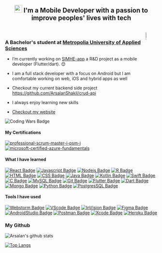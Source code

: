 <div align='center'>
   <h2><a> <img src="https://user-images.githubusercontent.com/1303154/88677602-1635ba80-d120-11ea-84d8-d263ba5fc3c0.gif" width="25px"> I'm a Mobile Developer  with a passion to improve peoples' lives with tech</h2>
</a>&nbsp;&nbsp;</h3> 
</div>


<img align="right" alt="custom gif" src="https://user-images.githubusercontent.com/40695548/147872428-0f19e522-1bda-45cd-a5ab-f8fcdc1797be.gif" width="8%"/>


<p align="center">
  <h3> A Bachelor's student at <a href="https://metropolia.fi/en">Metropolia University of Applied Sciences</a></h3>
</p>

- I’m currently working on [SIMHE-app](https://www.metropolia.fi/en/rdi/rdi-projects/simheapp-ii) a R&D project as a mobile developer (Flutter/dart). :blush:

- I am a full stack developer with a focus on Android but I am comfortable working on web, iOS and hybrid apps as well

- Checkout my current backend side project https://github.com/ArsalanShakil/crud-api

- I always enjoy learning new skills 

- <a href="https://arsalanshakil.github.io/" >Checkout my website</a>

![Coding Wars Badge](https://www.codewars.com/users/ArsalanShakil/badges/large)

#### My Certifications

[![professional-scrum-master-i-psm-i](https://user-images.githubusercontent.com/40695548/152004436-246954dc-7683-4ddb-b430-265c4862c973.png)](#)
[![microsoft-certified-azure-fundamentals](https://user-images.githubusercontent.com/40695548/152004428-ddab0bb4-94b4-45cc-bb67-126d2472d5f2.png)](#)


#### What I have learned


[![React Badge](https://img.shields.io/badge/-React-61DBFB?style=for-the-badge&labelColor=black&logo=react&logoColor=61DBFB)](#) [![Javascript Badge](https://img.shields.io/badge/-Javascript-F0DB4F?style=for-the-badge&labelColor=black&logo=javascript&logoColor=F0DB4F)](#) [![Nodejs Badge](https://img.shields.io/badge/-Nodejs-3C873A?style=for-the-badge&labelColor=black&logo=node.js&logoColor=3C873A)](#) [![R Badge](https://img.shields.io/badge/-R-3864BA?style=for-the-badge&labelColor=black&logo=R&logoColor=3864BA)](#)     [![HTML Badge](https://img.shields.io/badge/-HTML-E34F26?style=for-the-badge&labelColor=black&logo=HTML5&logoColor=E34F26)](#) [![CSS Badge](https://img.shields.io/badge/-CSS-1572B6?style=for-the-badge&labelColor=black&logo=CSS3&logoColor=1572B6)](#) [![Java Badge](https://img.shields.io/badge/-Java-007396?style=for-the-badge&labelColor=e76f51&logo=Java&logoColor=black)](#) [![Kotlin Badge](https://img.shields.io/badge/-Kotlin-7209b7?style=for-the-badge&labelColor=black&logo=Kotlin&logoColor=f72585)](#) [![Swift Badge](https://img.shields.io/badge/-swift-E50914?style=for-the-badge&labelColor=black&logo=Swift&logoColor=E50914)](#) [![C Badge](https://img.shields.io/badge/-C-A8B9CC?style=for-the-badge&labelColor=black&logo=C&logoColor=A8B9CC)](#) [![MySQL Badge](https://img.shields.io/badge/-MySql-orange?style=for-the-badge&labelColor=black&logo=MySQL&logoColor=orange)](#) [![Git Badge](https://img.shields.io/badge/-Git-F05032?style=for-the-badge&labelColor=black&logo=Git&logoColor=F05032)](#) [![Flutter Badge](https://img.shields.io/badge/-flutter-00B0D8?style=for-the-badge&labelColor=black&logo=flutter&logoColor=00B0D8)](#) [![Dart Badge](https://img.shields.io/badge/-dart-1177AA?style=for-the-badge&labelColor=black&logo=dart&logoColor=003E54)](#) [![Mongo Badge](https://img.shields.io/badge/-MongoDB-0AD05B?style=for-the-badge&labelColor=black&logo=mongodb&logoColor=0AD05B)](#) [![Python Badge](https://img.shields.io/badge/-Python-3776ab?style=for-the-badge&labelColor=black&logo=python&logoColor=ffd343)](#) [![PostgresSQL Badge](https://img.shields.io/badge/-PostgreSQL-3776ab?style=for-the-badge&labelColor=white&logo=postgresql&logoColor=32648d)](#) 





#### Tools I have used

 [![Webstorm Badge](https://img.shields.io/badge/-WebStorm-000000?style=for-the-badge&labelColor=white&logo=WebStorm&logoColor=000000)](#) [![VScode Badge](https://img.shields.io/badge/-VisualStudioCode-007ACC?style=for-the-badge&labelColor=black&logo=Visual-Studio-Code&logoColor=007ACC)](#) [![InVision Badge](https://img.shields.io/badge/-InVision-FF3366?style=for-the-badge&labelColor=black&logo=InVision&logoColor=FF3366)](#) [![Figma Badge](https://img.shields.io/badge/-Figma-F24E1E?style=for-the-badge&labelColor=black&logo=Figma&logoColor=F24E1E)](#) [![AndroidStudio Badge](https://img.shields.io/badge/-AndroidStudio-3DDC84?style=for-the-badge&labelColor=black&logo=Android-Studio&logoColor=3DDC84)](#) [![Postman Badge](https://img.shields.io/badge/-Postman-FF6C37?style=for-the-badge&labelColor=black&logo=Postman&logoColor=FF6C37)](#) [![Xcode Badge](https://img.shields.io/badge/-Xcode-FFB71B?style=for-the-badge&labelColor=black&logo=Xcode&logoColor=FFB71B)](#) [![Heroku Badge](https://img.shields.io/badge/-Heroku-430098?style=for-the-badge&labelColor=white&logo=heroku&logoColor=430098)](#)
### My Github

![Arsalan's github stats](https://github-readme-stats.vercel.app/api?username=ArsalanShakil&show_icons=true&theme=dracula)

[![Top Langs](https://github-readme-stats.vercel.app/api/top-langs/?username=ArsalanShakil&layout=compact&theme=dracula&langs_count=8)](https://github.com/anuraghazra/github-readme-stats)




